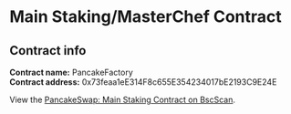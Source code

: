 # Main Staking/MasterChef Contract

## Contract info

**Contract name:** PancakeFactory  
**Contract address:** 0x73feaa1eE314F8c655E354234017bE2193C9E24E

View the [PancakeSwap: Main Staking Contract on BscScan](https://bscscan.com/address/0x73feaa1ee314f8c655e354234017be2193c9e24e).
